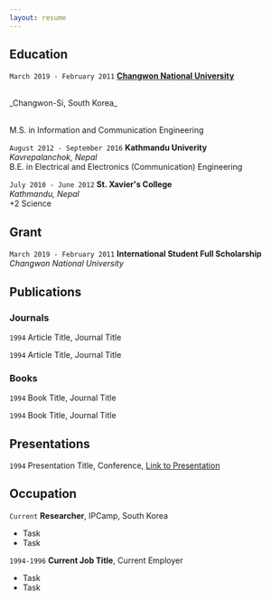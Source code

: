 ```yaml
---
layout: resume
---
```

<!-- #Currently

#Current Position Description -->

## Education

`March 2019 - February 2011`
[__Changwon National University__](https://www.changwon.ac.kr/eng)<br/>
<!--__Changwon National University__ --> <br/>_Changwon-Si, South Korea_
<br/>M.S. in Information and Communication Engineering

`August 2012 - September 2016`
__Kathmandu Univerity__ <br/>_Kavrepalanchok, Nepal_
<br/>B.E. in Electrical and Electronics (Communication) Engineering

`July 2010 - June 2012`
__St. Xavier's College__ <br/>_Kathmandu, Nepal_
<br/>+2 Science

## Grant
 `March 2019 - February 2011`
__International Student Full Scholarship__ <br/>_Changwon National University_ 

## Publications

<!-- A list is also available [online](https://scholar.google.co.uk/citations?user=LTOTl0YAAAAJ) -->

### Journals

`1994`
Article Title, Journal Title

`1994`
Article Title, Journal Title

### Books

`1994`
Book Title, Journal Title

`1994`
Book Title, Journal Title


## Presentations

`1994`
Presentation Title, Conference, <a href="https://MyWebsite.tld/presentation1">Link to Presentation</a>


## Occupation

`Current`
__Researcher__, IPCamp, South Korea 

- Task
- Task

`1994-1996`
__Current Job Title__, Current Employer 

- Task
- Task



<!-- ### Footer

Last updated: May 2013 -->


